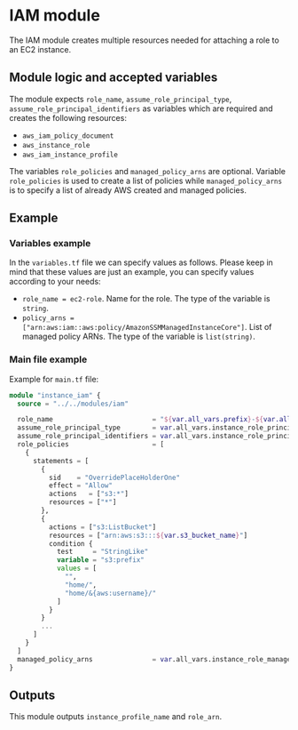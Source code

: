 # IAM module

The IAM module creates multiple resources needed for attaching a role to an EC2 instance.

## Module logic and accepted variables

The module expects `role_name`, `assume_role_principal_type`, `assume_role_principal_identifiers` as variables which are required and creates the following resources:

- `aws_iam_policy_document`
- `aws_instance_role`
- `aws_iam_instance_profile`

The variables `role_policies` and `managed_policy_arns` are optional. Variable `role_policies` is used to create a list of policies while `managed_policy_arns` is to specify a list of already AWS created and managed policies.

## Example

### Variables example

In the `variables.tf` file we can specify values as follows. Please keep in mind that these values are just an example, you can specify values according to your needs:

- `role_name = ec2-role`. Name for the role. The type of the variable is `string`.
- `policy_arns = ["arn:aws:iam::aws:policy/AmazonSSMManagedInstanceCore"]`. List of managed policy ARNs. The type of the variable is `list(string)`.

### Main file example

Example for `main.tf` file:

```terraform
module "instance_iam" {
  source = "../../modules/iam"

  role_name                         = "${var.all_vars.prefix}-${var.all_vars.environment}-instance-role"
  assume_role_principal_type        = var.all_vars.instance_role_principal_type
  assume_role_principal_identifiers = var.all_vars.instance_role_principal_identifiers
  role_policies                     = [
    {
      statements = [
        {
          sid    = "OverridePlaceHolderOne"
          effect = "Allow"
          actions   = ["s3:*"]
          resources = ["*"]
        },
        {
          actions = ["s3:ListBucket"]
          resources = ["arn:aws:s3:::${var.s3_bucket_name}"]
          condition {
            test     = "StringLike"
            variable = "s3:prefix"
            values = [
              "",
              "home/",
              "home/&{aws:username}/"
            ]
          }
        }
        ...
      ]
    }
  ]
  managed_policy_arns               = var.all_vars.instance_role_managed_policy_arns
}
```

## Outputs

This module outputs `instance_profile_name` and `role_arn`.